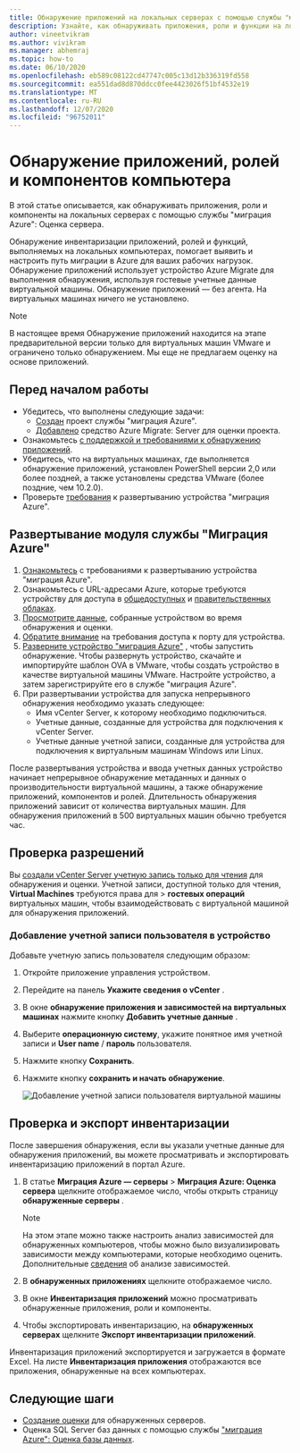 ```yaml
---
title: Обнаружение приложений на локальных серверах с помощью службы "миграция Azure"
description: Узнайте, как обнаруживать приложения, роли и функции на локальных серверах с помощью функции "Миграция серверов Azure".
author: vineetvikram
ms.author: vivikram
ms.manager: abhemraj
ms.topic: how-to
ms.date: 06/10/2020
ms.openlocfilehash: eb589c08122cd47747c005c13d12b336319fd558
ms.sourcegitcommit: ea551dad8d870ddcc0fee4423026f51bf4532e19
ms.translationtype: MT
ms.contentlocale: ru-RU
ms.lasthandoff: 12/07/2020
ms.locfileid: "96752011"
---
```

# <a name="discover-machine-apps-roles-and-features"></a>Обнаружение приложений, ролей и компонентов компьютера

В этой статье описывается, как обнаруживать приложения, роли и компоненты на локальных серверах с помощью службы "миграция Azure": Оценка сервера.

Обнаружение инвентаризации приложений, ролей и функций, выполняемых на локальных компьютерах, помогает выявить и настроить путь миграции в Azure для ваших рабочих нагрузок. Обнаружение приложений использует устройство Azure Migrate для выполнения обнаружения, используя гостевые учетные данные виртуальной машины. Обнаружение приложений — без агента. На виртуальных машинах ничего не установлено.

> [!NOTE]
> В настоящее время Обнаружение приложений находится на этапе предварительной версии только для виртуальных машин VMware и ограничено только обнаружением. Мы еще не предлагаем оценку на основе приложений. 


## <a name="before-you-start"></a>Перед началом работы

- Убедитесь, что выполнены следующие задачи:
    - [Создан](./create-manage-projects.md) проект службы "миграция Azure".
    - [Добавлено](how-to-assess.md) средство Azure Migrate: Server для оценки проекта.
- Ознакомьтесь [с поддержкой и требованиями к обнаружению приложений](migrate-support-matrix-vmware.md#vmware-requirements).
- Убедитесь, что на виртуальных машинах, где выполняется обнаружение приложений, установлен PowerShell версии 2,0 или более поздней, а также установлены средства VMware (более поздние, чем 10.2.0).
- Проверьте [требования](migrate-appliance.md) к развертыванию устройства "миграция Azure".


## <a name="deploy-the-azure-migrate-appliance"></a>Развертывание модуля службы "Миграция Azure"

1. [Ознакомьтесь](migrate-appliance.md#appliance---vmware) с требованиями к развертыванию устройства "миграция Azure".
2. Ознакомьтесь с URL-адресами Azure, которые требуются устройству для доступа в [общедоступных](migrate-appliance.md#public-cloud-urls) и [правительственных облаках](migrate-appliance.md#government-cloud-urls).
3. [Просмотрите данные](migrate-appliance.md#collected-data---vmware), собранные устройством во время обнаружения и оценки.
4. [Обратите внимание](migrate-support-matrix-vmware.md#port-access-requirements) на требования доступа к порту для устройства.
5. [Разверните устройство "миграция Azure"](how-to-set-up-appliance-vmware.md) , чтобы запустить обнаружение. Чтобы развернуть устройство, скачайте и импортируйте шаблон OVA в VMware, чтобы создать устройство в качестве виртуальной машины VMware. Настройте устройство, а затем зарегистрируйте его в службе "миграция Azure".
6. При развертывании устройства для запуска непрерывного обнаружения необходимо указать следующее:
    - Имя vCenter Server, к которому необходимо подключиться.
    - Учетные данные, созданные для устройства для подключения к vCenter Server.
    - Учетные данные учетной записи, созданные для устройства для подключения к виртуальным машинам Windows или Linux.

После развертывания устройства и ввода учетных данных устройство начинает непрерывное обнаружение метаданных и данных о производительности виртуальной машины, а также обнаружение приложений, компонентов и ролей.  Длительность обнаружения приложений зависит от количества виртуальных машин. Для обнаружения приложений в 500 виртуальных машин обычно требуется час.

## <a name="verify-permissions"></a>Проверка разрешений

Вы [создали vCenter Server учетную запись только для чтения](./tutorial-discover-vmware.md#prepare-vmware) для обнаружения и оценки. Учетной записи, доступной только для чтения, **Virtual Machines** требуются права для  >  **гостевых операций** виртуальных машин, чтобы взаимодействовать с виртуальной машиной для обнаружения приложений.

### <a name="add-the-user-account-to-the-appliance"></a>Добавление учетной записи пользователя в устройство

Добавьте учетную запись пользователя следующим образом:

1. Откройте приложение управления устройством. 
2. Перейдите на панель **Укажите сведения о vCenter** .
3. В окне **обнаружение приложения и зависимостей на виртуальных машинах** нажмите кнопку **Добавить учетные данные** .
3. Выберите **операционную систему**, укажите понятное имя учетной записи и **User name** / **пароль** пользователя.
6. Нажмите кнопку **Сохранить**.
7. Нажмите кнопку **сохранить и начать обнаружение**.

    ![Добавление учетной записи пользователя виртуальной машины](./media/how-to-create-group-machine-dependencies-agentless/add-vm-credential.png)


## <a name="review-and-export-the-inventory"></a>Проверка и экспорт инвентаризации

После завершения обнаружения, если вы указали учетные данные для обнаружения приложений, вы можете просматривать и экспортировать инвентаризацию приложений в портал Azure.

1. В статье **Миграция Azure — серверы**  >  **Миграция Azure: Оценка сервера** щелкните отображаемое число, чтобы открыть страницу **обнаруженные серверы** .

    > [!NOTE]
    > На этом этапе можно также настроить анализ зависимостей для обнаруженных компьютеров, чтобы можно было визуализировать зависимости между компьютерами, которые необходимо оценить. Дополнительные [сведения](concepts-dependency-visualization.md) об анализе зависимостей.

2. В **обнаруженных приложениях** щелкните отображаемое число.
3. В окне **Инвентаризация приложений** можно просматривать обнаруженные приложения, роли и компоненты.
4. Чтобы экспортировать инвентаризацию, на **обнаруженных серверах** щелкните **Экспорт инвентаризации приложений**.

Инвентаризация приложений экспортируется и загружается в формате Excel. На листе **Инвентаризация приложения** отображаются все приложения, обнаруженные на всех компьютерах.

## <a name="next-steps"></a>Следующие шаги

- [Создание оценки](how-to-create-assessment.md) для обнаруженных серверов.
- Оценка SQL Server баз данных с помощью службы ["миграция Azure": Оценка базы данных](/sql/dma/dma-assess-sql-data-estate-to-sqldb?view=sql-server-2017).